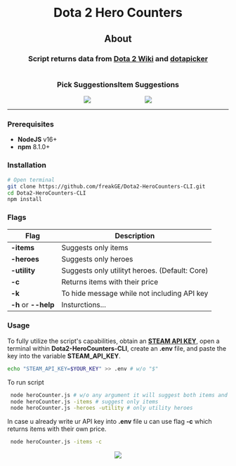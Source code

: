 <br>
<h1 align="center">Dota 2 Hero Counters</h1>

<h2 align="center"><b>About</b></h2>
<h3 align="center">Script returns data from <a href="https://dota2.fandom.com/wiki/Dota_2_Wiki">Dota 2 Wiki</a> and <a href="https://dotapicker.com">dotapicker</a></h3>

<div align="center" class="thumbnails-container">
    <div class="thumbnail heroes">
        <h3><b>Pick Suggestions</b></h3>
        <img src="https://user-images.githubusercontent.com/52050303/205476611-7a4cbc5d-683b-48c2-a728-45d4026379b9.png" />
    </div>
    <div class="thumbnail items">
        <h3><b>Item Suggestions</b></h3>
        <img src="https://user-images.githubusercontent.com/52050303/205475912-39643717-daba-43b8-8e6a-d5f5c99decae.png" />
    </div>
</div>

<style>
    .thumbnails-container {
        display: flex;
        flex-wrap: wrap;
        justify-content: center;
    }
</style>

---

### **Prerequisites**

- **NodeJS** v16+
- **npm** 8.1.0+

### **Installation**

```sh
# Open terminal
git clone https://github.com/freakGE/Dota2-HeroCounters-CLI.git
cd Dota2-HeroCounters-CLI
npm install
```

### **Flags**

| Flag                 | Description                                    |
| -------------------- | ---------------------------------------------- |
| **-items**           | Suggests only items                            |
| **-heroes**          | Suggests only heroes                           |
| **-utility**         | Suggests only utilityt heroes. (Default: Core) |
| **-c**               | Returns items with their price                 |
| **-k**               | To hide message while not including API key    |
| **-h** or **--help** | Insturctions...                                |

### **Usage**

To fully utilize the script's capabilities, obtain an [**STEAM API KEY**](https://steamcommunity.com/dev/apikey), open a terminal within **Dota2-HeroCounters-CLI**, create an **.env** file, and paste the key into the variable **STEAM_API_KEY**.

```sh
echo "STEAM_API_KEY=$YOUR_KEY" >> .env # w/o "$"
```

To run script

```sh
 node heroCounter.js # w/o any argument it will suggest both items and heroes
 node heroCounter.js -items # suggest only items
 node heroCounter.js -heroes -utility # only utility heroes
```

In case u already write ur API key into **.env** file u can use flag **-c** which returns items with their own price.

```sh
 node heroCounter.js -items -c
```

<div align="center"><img src="https://user-images.githubusercontent.com/52050303/203608667-c197019e-6bd7-4f86-8ae3-0171bf7b481d.png" /></div>
